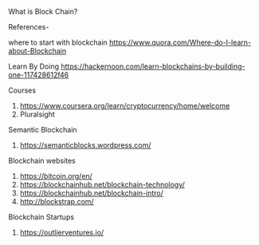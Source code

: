 What is Block Chain?



References-

where to start with blockchain
https://www.quora.com/Where-do-I-learn-about-Blockchain


Learn By Doing
https://hackernoon.com/learn-blockchains-by-building-one-117428612f46


Courses
1. https://www.coursera.org/learn/cryptocurrency/home/welcome
2. Pluralsight



Semantic Blockchain
1. https://semanticblocks.wordpress.com/



Blockchain websites
1. https://bitcoin.org/en/
2. https://blockchainhub.net/blockchain-technology/
3. https://blockchainhub.net/blockchain-intro/
4. http://blockstrap.com/



Blockchain Startups
1. https://outlierventures.io/

